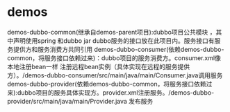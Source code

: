 # demos

demos-dubbo-common(继承自demos-parent项目):dubbo项目公共模块 ，其中声明使用spring 和dubbo jar dubbo服务的接口放在此项目内。服务接口有服务提供方和服务消费方共同引用
demos-dubbo-consumer(依赖demos-dubbo-common，将服务接口依赖过来)：dubbo项目的服务消费方。consumer.xml像本地注册bean一样 注册远程bean实例（具体实现在远程的服务提供方）。/demos-dubbo-consumer/src/main/java/main/Consumer.java调用服务
demos-dubbo-provider(依赖demos-dubbo-common，将服务接口依赖过来):dubbo项目的服务具体实现方。provider.xml注册服务。/demos-dubbo-provider/src/main/java/main/Provider.java 发布服务